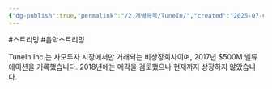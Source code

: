 ```yaml
---
{"dg-publish":true,"permalink":"/2.개별종목/TuneIn/","created":"2025-07-04T11:02:54.452+09:00","updated":"2025-07-10T10:09:22.084+09:00"}
---
```


#스트리밍 #음악스트리밍 

TuneIn Inc.는 사모투자 시장에서만 거래되는 비상장회사이며, 2017년 $500M 밸류에이션을 기록했습니다. 2018년에는 매각을 검토했으나 현재까지 상장하지 않았습니다.